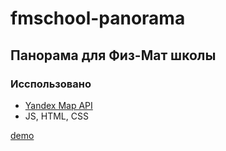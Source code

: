 # fmschool-panorama
## Панорама для Физ-Мат школы  
### Исспользовано 
  * [Yandex Map API](yandex.ru/dev/maps/jsapi/)
  * JS, HTML, CSS
  
[demo](https://lexeyok.github.io/fmschool-panorama/)
